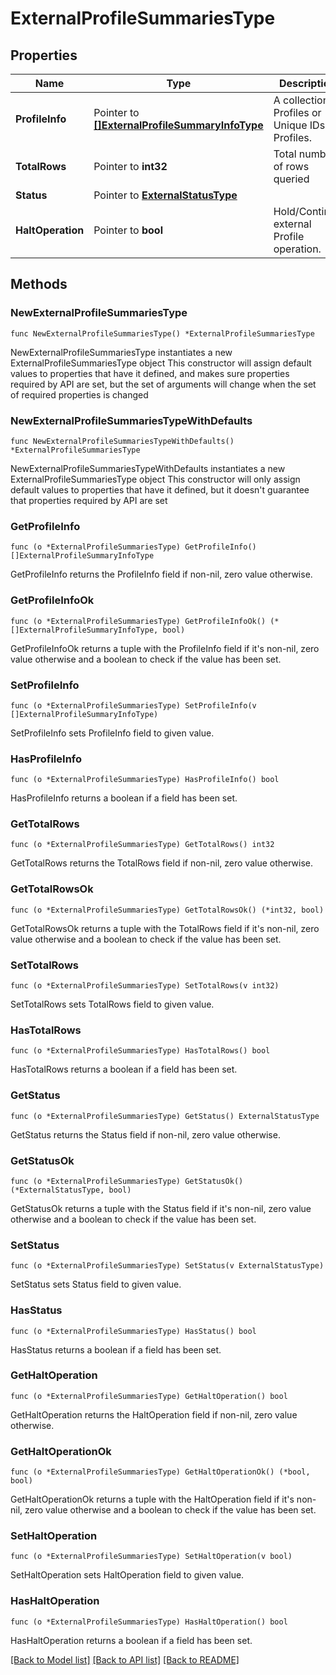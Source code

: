 # ExternalProfileSummariesType

## Properties

Name | Type | Description | Notes
------------ | ------------- | ------------- | -------------
**ProfileInfo** | Pointer to [**[]ExternalProfileSummaryInfoType**](ExternalProfileSummaryInfoType.md) | A collection of Profiles or Unique IDs of Profiles. | [optional] 
**TotalRows** | Pointer to **int32** | Total number of rows queried | [optional] 
**Status** | Pointer to [**ExternalStatusType**](ExternalStatusType.md) |  | [optional] 
**HaltOperation** | Pointer to **bool** | Hold/Continue external Profile operation. | [optional] 

## Methods

### NewExternalProfileSummariesType

`func NewExternalProfileSummariesType() *ExternalProfileSummariesType`

NewExternalProfileSummariesType instantiates a new ExternalProfileSummariesType object
This constructor will assign default values to properties that have it defined,
and makes sure properties required by API are set, but the set of arguments
will change when the set of required properties is changed

### NewExternalProfileSummariesTypeWithDefaults

`func NewExternalProfileSummariesTypeWithDefaults() *ExternalProfileSummariesType`

NewExternalProfileSummariesTypeWithDefaults instantiates a new ExternalProfileSummariesType object
This constructor will only assign default values to properties that have it defined,
but it doesn't guarantee that properties required by API are set

### GetProfileInfo

`func (o *ExternalProfileSummariesType) GetProfileInfo() []ExternalProfileSummaryInfoType`

GetProfileInfo returns the ProfileInfo field if non-nil, zero value otherwise.

### GetProfileInfoOk

`func (o *ExternalProfileSummariesType) GetProfileInfoOk() (*[]ExternalProfileSummaryInfoType, bool)`

GetProfileInfoOk returns a tuple with the ProfileInfo field if it's non-nil, zero value otherwise
and a boolean to check if the value has been set.

### SetProfileInfo

`func (o *ExternalProfileSummariesType) SetProfileInfo(v []ExternalProfileSummaryInfoType)`

SetProfileInfo sets ProfileInfo field to given value.

### HasProfileInfo

`func (o *ExternalProfileSummariesType) HasProfileInfo() bool`

HasProfileInfo returns a boolean if a field has been set.

### GetTotalRows

`func (o *ExternalProfileSummariesType) GetTotalRows() int32`

GetTotalRows returns the TotalRows field if non-nil, zero value otherwise.

### GetTotalRowsOk

`func (o *ExternalProfileSummariesType) GetTotalRowsOk() (*int32, bool)`

GetTotalRowsOk returns a tuple with the TotalRows field if it's non-nil, zero value otherwise
and a boolean to check if the value has been set.

### SetTotalRows

`func (o *ExternalProfileSummariesType) SetTotalRows(v int32)`

SetTotalRows sets TotalRows field to given value.

### HasTotalRows

`func (o *ExternalProfileSummariesType) HasTotalRows() bool`

HasTotalRows returns a boolean if a field has been set.

### GetStatus

`func (o *ExternalProfileSummariesType) GetStatus() ExternalStatusType`

GetStatus returns the Status field if non-nil, zero value otherwise.

### GetStatusOk

`func (o *ExternalProfileSummariesType) GetStatusOk() (*ExternalStatusType, bool)`

GetStatusOk returns a tuple with the Status field if it's non-nil, zero value otherwise
and a boolean to check if the value has been set.

### SetStatus

`func (o *ExternalProfileSummariesType) SetStatus(v ExternalStatusType)`

SetStatus sets Status field to given value.

### HasStatus

`func (o *ExternalProfileSummariesType) HasStatus() bool`

HasStatus returns a boolean if a field has been set.

### GetHaltOperation

`func (o *ExternalProfileSummariesType) GetHaltOperation() bool`

GetHaltOperation returns the HaltOperation field if non-nil, zero value otherwise.

### GetHaltOperationOk

`func (o *ExternalProfileSummariesType) GetHaltOperationOk() (*bool, bool)`

GetHaltOperationOk returns a tuple with the HaltOperation field if it's non-nil, zero value otherwise
and a boolean to check if the value has been set.

### SetHaltOperation

`func (o *ExternalProfileSummariesType) SetHaltOperation(v bool)`

SetHaltOperation sets HaltOperation field to given value.

### HasHaltOperation

`func (o *ExternalProfileSummariesType) HasHaltOperation() bool`

HasHaltOperation returns a boolean if a field has been set.


[[Back to Model list]](../README.md#documentation-for-models) [[Back to API list]](../README.md#documentation-for-api-endpoints) [[Back to README]](../README.md)



